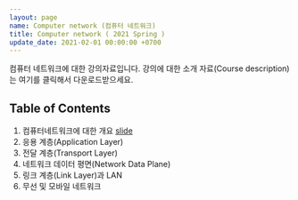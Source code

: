 ```yaml
---
layout: page
name: Computer network (컴퓨터 네트워크)
title: Computer network ( 2021 Spring )
update_date: 2021-02-01 00:00:00 +0700
---
```


컴퓨터 네트워크에 대한 강의자료입니다. 강의에 대한 소개 자료(Course description)는 여기를 클릭해서 다운로드받으세요.

## Table of Contents
1. 컴퓨터네트워크에 대한 개요 [slide](/assets/slides/21spr/computer-network/21spring-computer-network-1.pdf)
2. 응용 계층(Application Layer)
3. 전달 계층(Transport Layer) 
4. 네트워크 데이터 평면(Network Data Plane)
5. 링크 계층(Link Layer)과 LAN 
6. 무선 및 모바일 네트워크 

